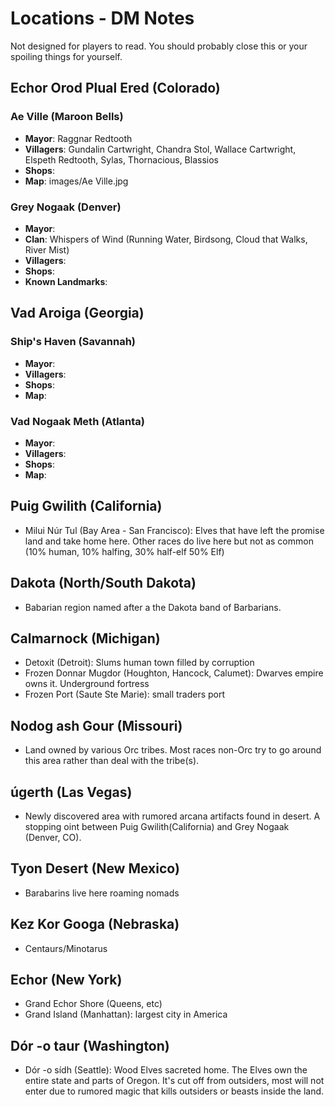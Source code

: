 # Locations - DM Notes

Not designed for players to read.  You should probably close this or your spoiling things for yourself.

## Echor Orod Plual Ered (Colorado)  

### Ae Ville (Maroon Bells)

- **Mayor**:  Raggnar Redtooth
- **Villagers**:  Gundalin Cartwright, Chandra Stol, Wallace Cartwright, Elspeth Redtooth, Sylas, Thornacious, Blassios
- **Shops**:  
- **Map**:  images/Ae Ville.jpg

### Grey Nogaak (Denver)

- **Mayor**:
- **Clan**: Whispers of Wind (Running Water, Birdsong, Cloud that Walks, River Mist)
- **Villagers**:
- **Shops**:
- **Known Landmarks**:

## Vad Aroiga (Georgia)

### Ship's Haven (Savannah)

- **Mayor**:  
- **Villagers**:  
- **Shops**:
- **Map**:

### Vad Nogaak Meth (Atlanta)  

- **Mayor**:  
- **Villagers**:  
- **Shops**:
- **Map**:

## Puig Gwilith (California)

- Milui Núr Tul (Bay Area - San Francisco): Elves that have left the promise land and take home here.  Other races do live here but not as common (10% human, 10% halfing, 30% half-elf 50% Elf)

## Dakota (North/South Dakota)

- Babarian region named after a the Dakota band of Barbarians.

## Calmarnock (Michigan)

- Detoxit (Detroit):  Slums human town filled by corruption
- Frozen Donnar Mugdor (Houghton, Hancock, Calumet): Dwarves empire owns it.  Underground fortress
- Frozen Port (Saute Ste Marie): small traders port

## Nodog ash Gour (Missouri)

- Land owned by various Orc tribes.  Most races non-Orc try to go around this area rather than deal with the tribe(s).

## úgerth (Las Vegas)

- Newly discovered area with rumored arcana artifacts found in desert.  A stopping oint between Puig Gwilith(California) and Grey Nogaak (Denver, CO).

## Tyon Desert (New Mexico)

- Barabarins live here roaming nomads

## Kez Kor Googa (Nebraska)

- Centaurs/Minotarus

## Echor (New York)

- Grand Echor Shore (Queens, etc)
- Grand Island (Manhattan): largest city in America

## Dór -o taur (Washington)

- Dór -o sídh (Seattle): Wood Elves sacreted home.  The Elves own the entire state and parts of Oregon.  It's cut off from outsiders, most will not enter due to rumored magic that kills outsiders or beasts inside the land.

